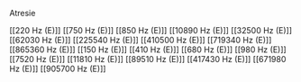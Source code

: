 Atresie

[[220 Hz (E)]]
[[750 Hz (E)]]
[[850 Hz (E)]]
[[10890 Hz (E)]]
[[32500 Hz (E)]]
[[62030 Hz (E)]]
[[225540 Hz (E)]]
[[410500 Hz (E)]]
[[719340 Hz (E)]]
[[865360 Hz (E)]]
[[150 Hz (E)]]
[[410 Hz (E)]]
[[680 Hz (E)]]
[[980 Hz (E)]]
[[7520 Hz (E)]]
[[11810 Hz (E)]]
[[89510 Hz (E)]]
[[417430 Hz (E)]]
[[671980 Hz (E)]]
[[905700 Hz (E)]]